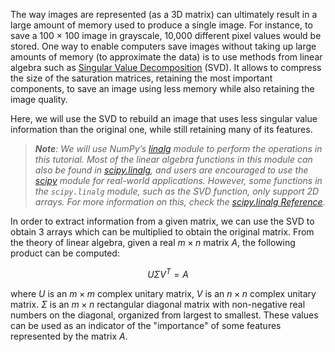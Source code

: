 The way images are represented (as a 3D matrix) can
ultimately result in a large amount of memory used to
produce a single image. For instance, to save a
100 × 100 image in grayscale, 10,000
different pixel values would be stored. 
One way to enable computers save images without taking up large amounts of memory (to approximate the data) is
to use methods from linear algebra such as [Singular Value
Decomposition](https://en.wikipedia.org/wiki/Singular_value_decomposition) (SVD). It allows to compress the size of the saturation
matrices, retaining the most important components, to save
an image using less memory while also retaining the image
quality.

Here, we will use the SVD to rebuild an image that 
uses less singular value information than the original one, while still retaining many of its features.

><i><b>Note</b>: We will use NumPy’s [linalg](https://numpy.org/devdocs/reference/routines.linalg.html#module-numpy.linalg) 
> module to perform the operations in this tutorial. Most of the linear algebra functions in this module 
> can also be found in [scipy.linalg](https://docs.scipy.org/doc/scipy/reference/linalg.html#module-scipy.linalg), and users are encouraged to use the [scipy](https://docs.scipy.org/doc/scipy/reference/index.html#module-scipy) module for real-world 
> applications. However, some functions in the `scipy.linalg` module, such as the SVD function, 
> only support 2D arrays. For more information on this, check the [scipy.linalg Reference](https://docs.scipy.org/doc/scipy/reference/tutorial/linalg.html). </i>

In order to extract information from a given matrix, we can use the SVD to obtain 3 arrays which 
can be multiplied to obtain the original matrix. From the theory of linear algebra, given a real $m \times n$ matrix $A$, 
the following product can be computed:

$$U\Sigma V^T = A$$

where $U$ is an $m \times m$ complex unitary matrix, $V$ is an $n\times n$ complex unitary matrix. $\Sigma$ is an $m\times n$ rectangular diagonal matrix with
non-negative real numbers on the diagonal, organized from largest to smallest.
These values can be used as an indicator of the "importance" of some features represented by the matrix $A$.